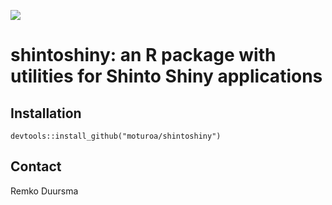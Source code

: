 ![](https://badgen.net/badge/shintolabs/utility/purple)
# shintoshiny: an R package with utilities for Shinto Shiny applications


## Installation

```
devtools::install_github("moturoa/shintoshiny")
```


## Contact

Remko Duursma
